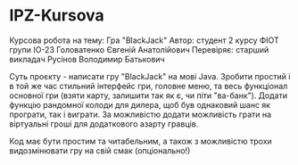 # IPZ-Kursova
Курсова робота на тему: Гра "BlackJack"
Автор: студент 2 курсу ФІОТ групи ІО-23
Головатенко Євгеній Анатолійович
Перевіряє: старший викладач
Русінов Володимир Батькович

Суть проєкту - написати гру "BlackJack" на мові Java. 
Зробити простий і в той же час стильний інтерфейс гри, головне меню, та весь функціонал основної гри (взяти карту, залишити так як є, чи піти "ва-банк"). 
Додати функцію рандомної колоди для дилера, щоб був однаковий шанс як програти, так і виграти.
За можливістю додати можливість грати на віртуальні гроші для додаткового азарту гравців.

Код має бути простим та читабельним, а також з можливістю трохи видозмінювати гру на свій смак (опціонально!)
